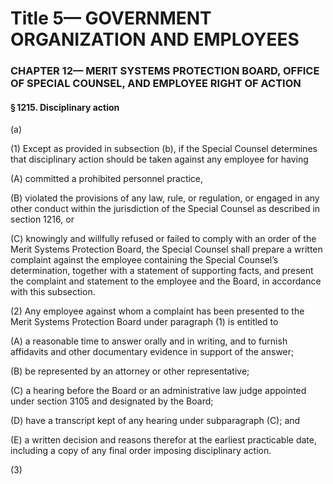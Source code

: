 
# Title 5— GOVERNMENT ORGANIZATION AND EMPLOYEES
### CHAPTER 12— MERIT SYSTEMS PROTECTION BOARD, OFFICE OF SPECIAL COUNSEL, AND EMPLOYEE RIGHT OF ACTION
#### § 1215. Disciplinary action

(a)

(1) Except as provided in subsection (b), if the Special Counsel determines that disciplinary action should be taken against any employee for having

(A) committed a prohibited personnel practice,

(B) violated the provisions of any law, rule, or regulation, or engaged in any other conduct within the jurisdiction of the Special Counsel as described in section 1216, or

(C) knowingly and willfully refused or failed to comply with an order of the Merit Systems Protection Board, the Special Counsel shall prepare a written complaint against the employee containing the Special Counsel’s determination, together with a statement of supporting facts, and present the complaint and statement to the employee and the Board, in accordance with this subsection.

(2) Any employee against whom a complaint has been presented to the Merit Systems Protection Board under paragraph (1) is entitled to

(A) a reasonable time to answer orally and in writing, and to furnish affidavits and other documentary evidence in support of the answer;

(B) be represented by an attorney or other representative;

(C) a hearing before the Board or an administrative law judge appointed under section 3105 and designated by the Board;

(D) have a transcript kept of any hearing under subparagraph (C); and

(E) a written decision and reasons therefor at the earliest practicable date, including a copy of any final order imposing disciplinary action.

(3)
